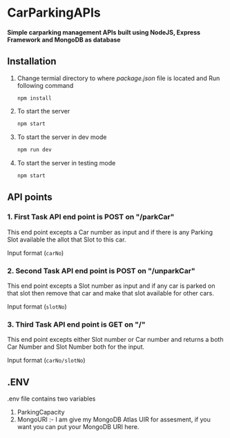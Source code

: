 # CarParkingAPIs

#### Simple carparking management APIs built using NodeJS, Express Framework and MongoDB as database

## Installation

1. Change termial directory to where _package.json_ file is located and Run following command

    ```sh
    npm install
    ```

2. To start the server

    ```sh
    npm start
    ```

3. To start the server in dev mode

    ```sh
    npm run dev
    ```

4. To start the server in testing mode

    ```sh
    npm start
    ```

## API points

### 1. First Task API end point is POST on "/parkCar"

This end point excepts a Car number as input and if there is any Parking Slot available the allot that Slot to this car.

Input format (`carNo`)
    

### 2. Second Task API end point is POST on "/unparkCar"

This end point excepts a Slot number as input and if any car is parked on that slot then remove that car and make that slot available for other cars.

Input format (`slotNo`)

### 3. Third Task API end point is GET on "/"

This end point excepts either Slot number or Car number and returns a both Car Number and Slot Number both for the input.

Input format (`carNo/slotNo`)

## .ENV

.env file contains two variables

1. ParkingCapacity
2. MongoURI :- I am give my MongoDB Atlas UIR for assesment, if you want you can put your MongoDB URI here.
